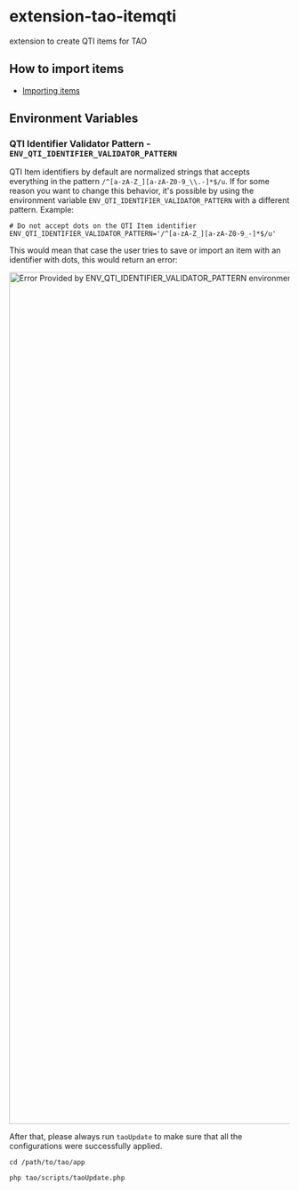 extension-tao-itemqti
=====================


extension to create QTI items for TAO

## How to import items

- [Importing items](./model/import/README.md)

## Environment Variables

### QTI Identifier Validator Pattern - `ENV_QTI_IDENTIFIER_VALIDATOR_PATTERN`

QTI Item identifiers by default are normalized strings that accepts everything in the pattern
`/^[a-zA-Z_][a-zA-Z0-9_\\.-]*$/u`. If for some reason you want to change this behavior, it's 
possible by using the environment variable `ENV_QTI_IDENTIFIER_VALIDATOR_PATTERN`
with a different pattern. Example:

```shell script
# Do not accept dots on the QTI Item identifier
ENV_QTI_IDENTIFIER_VALIDATOR_PATTERN='/^[a-zA-Z_][a-zA-Z0-9_-]*$/u'
```
This would mean that case the user tries to save or import an item with an identifier with dots, this would return an 
error:

<img width="1531" alt="Error Provided by ENV_QTI_IDENTIFIER_VALIDATOR_PATTERN environment variable" src="https://user-images.githubusercontent.com/11900046/151950352-ddffff4c-d402-4737-98b2-7ec60bb4a9a6.png">


After that, please always run `taoUpdate` to make sure that all the configurations were successfully applied.

```shell script
cd /path/to/tao/app

php tao/scripts/taoUpdate.php
```
